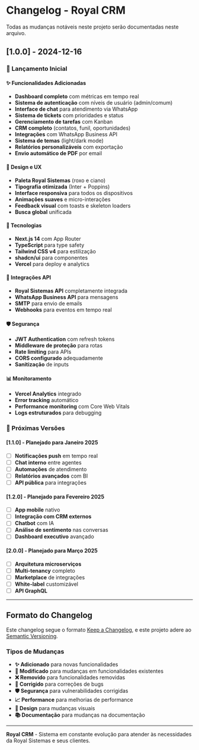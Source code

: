 # Changelog - Royal CRM

Todas as mudanças notáveis neste projeto serão documentadas neste arquivo.

## [1.0.0] - 2024-12-16

### 🎉 Lançamento Inicial

#### ✨ Funcionalidades Adicionadas
- **Dashboard completo** com métricas em tempo real
- **Sistema de autenticação** com níveis de usuário (admin/comum)
- **Interface de chat** para atendimento via WhatsApp
- **Sistema de tickets** com prioridades e status
- **Gerenciamento de tarefas** com Kanban
- **CRM completo** (contatos, funil, oportunidades)
- **Integrações** com WhatsApp Business API
- **Sistema de temas** (light/dark mode)
- **Relatórios personalizáveis** com exportação
- **Envio automático de PDF** por email

#### 🎨 Design e UX
- **Paleta Royal Sistemas** (roxo e ciano)
- **Tipografia otimizada** (Inter + Poppins)
- **Interface responsiva** para todos os dispositivos
- **Animações suaves** e micro-interações
- **Feedback visual** com toasts e skeleton loaders
- **Busca global** unificada

#### 🔧 Tecnologias
- **Next.js 14** com App Router
- **TypeScript** para type safety
- **Tailwind CSS v4** para estilização
- **shadcn/ui** para componentes
- **Vercel** para deploy e analytics

#### 🔗 Integrações API
- **Royal Sistemas API** completamente integrada
- **WhatsApp Business API** para mensagens
- **SMTP** para envio de emails
- **Webhooks** para eventos em tempo real

#### 🛡️ Segurança
- **JWT Authentication** com refresh tokens
- **Middleware de proteção** para rotas
- **Rate limiting** para APIs
- **CORS configurado** adequadamente
- **Sanitização** de inputs

#### 📊 Monitoramento
- **Vercel Analytics** integrado
- **Error tracking** automático
- **Performance monitoring** com Core Web Vitals
- **Logs estruturados** para debugging

### 🔄 Próximas Versões

#### [1.1.0] - Planejado para Janeiro 2025
- [ ] **Notificações push** em tempo real
- [ ] **Chat interno** entre agentes
- [ ] **Automações** de atendimento
- [ ] **Relatórios avançados** com BI
- [ ] **API pública** para integrações

#### [1.2.0] - Planejado para Fevereiro 2025
- [ ] **App mobile** nativo
- [ ] **Integração com CRM externos**
- [ ] **Chatbot** com IA
- [ ] **Análise de sentimento** nas conversas
- [ ] **Dashboard executivo** avançado

#### [2.0.0] - Planejado para Março 2025
- [ ] **Arquitetura microserviços**
- [ ] **Multi-tenancy** completo
- [ ] **Marketplace** de integrações
- [ ] **White-label** customizável
- [ ] **API GraphQL**

---

## Formato do Changelog

Este changelog segue o formato [Keep a Changelog](https://keepachangelog.com/pt-BR/1.0.0/),
e este projeto adere ao [Semantic Versioning](https://semver.org/lang/pt-BR/).

### Tipos de Mudanças
- **✨ Adicionado** para novas funcionalidades
- **🔄 Modificado** para mudanças em funcionalidades existentes
- **❌ Removido** para funcionalidades removidas
- **🐛 Corrigido** para correções de bugs
- **🛡️ Segurança** para vulnerabilidades corrigidas
- **📈 Performance** para melhorias de performance
- **🎨 Design** para mudanças visuais
- **📚 Documentação** para mudanças na documentação

---

**Royal CRM** - Sistema em constante evolução para atender às necessidades da Royal Sistemas e seus clientes.
